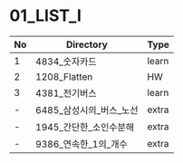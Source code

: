 # 01_LIST_I

| No | Directory | Type |
|---|---|---|
| 1 | 4834_숫자카드 | learn |
| 2 | 1208_Flatten | HW |
| 3 | 4381_전기버스 | learn |
| - | 6485_삼성시의_버스_노선 | extra |
| - | 1945_간단한_소인수분해 | extra |
| - | 9386_연속한_1의_개수 | extra |
